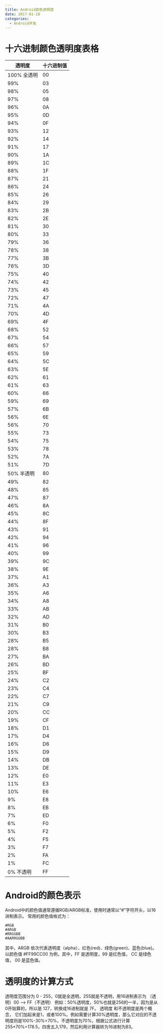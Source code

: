 ```yaml
---
title: Android颜色透明度
date: 2017-01-18
categories: 
  - Android开发
---
```


# 十六进制颜色透明度表格
| 透明度 | 十六进制值 |
| - | -|
| 100% 全透明 |00|
| 99%   |03|
| 98%   |05|
| 97%   |08|
| 96%   |0A|
| 95%   |0D|
| 94%   |0F|
| 93%   |12|
| 92%   |14|
| 91%   |17|
| 90%   |1A|
| 89%   |1C|
| 88%   |1F|
| 87%   |21|
| 86%   |24|
| 85%   |26|
| 84%   |29|
| 83%   |2B|
| 82%   |2E|
| 81%   |30|
| 80%   |33|
| 79%   |36|
| 78%   |38|
| 77%   |3B|
| 76%   |3D|
| 75%   |40|
| 74%   |42|
| 73%   |45|
| 72%   |47|
| 71%   |4A|
| 70%   |4D|
| 69%   |4F|
| 68%   |52|
| 67%   |54|
| 66%   |57|
| 65%   |59|
| 64%   |5C|
| 63%   |5E|
| 62%   |61|
| 61%   |63|
| 60%   |66|
| 59%   |69|
| 57%   |6B|
| 56%   |6E|
| 56%   |70|
| 55%   |73|
| 54%   |75|
| 53%   |78|
| 52%   |7A|
| 51%   |7D|
| 50%  半透明 |80|
| 49%   |82|
| 48%   |85|
| 47%   |87|
| 46%   |8A|
| 45%   |8C|
| 44%   |8F|
| 43%   |91|
| 42%   |94|
| 41%   |96|
| 40%   |99|
| 39%   |9C|
| 38%   |9E|
| 37%   |A1|
| 36%   |A3|
| 35%   |A6|
| 34%   |A8|
| 33%   |AB|
| 32%   |AD|
| 31%   |B0|
| 30%   |B3|
| 28%   |B5|
| 28%   |B8|
| 27%   |BA|
| 26%   |BD|
| 25%   |BF|
| 24%   |C2|
| 23%   |C4|
| 22%   |C7|
| 21%   |C9|
| 20%   |CC|
| 19%   |CF|
| 18%   |D1|
| 17%   |D4|
| 16%   |D6|
| 15%   |D9|
| 14%   |DB|
| 13%   |DE|
| 12%   |E0|
| 11%   |E3|
| 10%   |E6|
| 9%    |E8|
| 8%    |EB|
| 7%    |ED|
| 6%    |F0|
| 5%    |F2|
| 4%    |F5|
| 3%    |F7|
| 2%    |FA|
| 1%    |FC|
| 0%  不透明  |FF|


# Android的颜色表示
Android中的颜色值通常遵循RGB/ARGB标准，使用时通常以“#”字符开头，以16进制表示。
常用的颜色值格式为：
```
#RGB
#ARGB
#RRGGBB
#AARRGGBB
```
其中，ARGB 依次代表透明度（alpha）、红色(red)、绿色(green)、蓝色(blue)。
以颜色值 #FF99CC00 为例，其中，FF 是透明度，99 是红色值， CC 是绿色值， 00 是蓝色值。

# 透明度的计算方式
透明度范围分为 0 - 255，0就是全透明，255就是不透明，用16进制表示为 （透明）00 –> FF（不透明） 例如：50%透明度，50%也就是256的一半，因为是从0开始算的，所以是 127，转换成16进制就是 7F。
透明度 和不透明度是两个概念， 它们加起来是1，或者100%。例如需要计算30%透明度，那么它对应的不透明度则是100%-30%=70%，不透明度为70%，根据公式进行计算255*70%=178.5，四舍五入179，然后利用计算器转为16进制为B3。






























